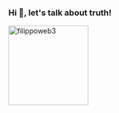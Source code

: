 ### Hi 👋, let's talk about truth!

<!--<img height="160em" align="left" src="https://github-readme-stats.vercel.app/api/top-langs?username=filippoweb3&show_icons=true&locale=en&layout=compact&theme=transparent" alt="filippoweb3" />-->
<img height="160em" align="center" src="https://github-readme-stats.vercel.app/api?username=filippoweb3&show_icons=true&locale=en&count_private=true&theme=dracula" alt="filippoweb3" />
